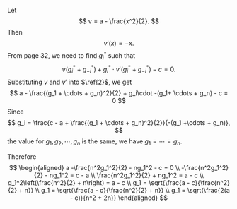 Let
$$
v = a - \frac{x^2}{2}.
$$
Then 
$$
v'(x) = -x.
$$
From page 32, we need to find $g_i^*$ such that 
$$
v(g_i^* + g_{-i}^*) + g_i^*\cdot v'(g_i^* + g_{-i}^*) - c = 0. \tag {2}
$$
Substituting $v$ and $v'$ into $\ref{2}$, we get
$$
a - \frac{(g_1 + \cdots + g_n)^2}{2} + g_i\cdot -(g_1+  \cdots + g_n) - c = 0
$$
Since 
$$
g_i = \frac{c - a + \frac{(g_1 + \cdots + g_n)^2}{2}}{-(g_1  +\cdots + g_n)},
$$
the value for $g_1, g_2, \cdots, g_n$ is the same, we have $g_1 = \cdots = g_n$.

Therefore
$$
\begin{aligned}
a -\frac{n^2g_1^2}{2} - ng_1^2 - c = 0 \\
-\frac{n^2g_1^2}{2} - ng_1^2  = c - a \\
\frac{n^2g_1^2}{2} + ng_1^2  = a - c \\
g_1^2\left(\frac{n^2}{2} + n\right)  = a - c \\
g_1 = \sqrt{\frac{a - c}{\frac{n^2}{2} + n}} \\
g_1 = \sqrt{\frac{a - c}{\frac{n^2}{2} + n}} \\
g_1 = \sqrt{\frac{2(a - c)}{n^2 + 2n}}
\end{aligned}
$$


